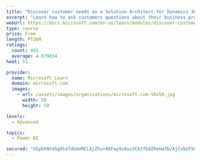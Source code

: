 ```yaml
---
title: "Discover customer needs as a Solution Architect for Dynamics 365 and Power Platform"
excerpt: "Learn how to ask customers questions about their business processes and feature requirements to create a viable solution."
webUrl: https://docs.microsoft.com/en-us/learn/modules/discover-customer-needs/
type: course
price: Free
length: PT36M
ratings:
  count: 481
  average: 4.679834
heat: 51

provider:
  name: Microsoft Learn
  domain: microsoft.com
  images:
    - url: /assets/images/organizations/microsoft.com-50x50.jpg
      width: 50
      height: 50

levels:
  - Advanced

topics:
  - Power BI

secured: "USpbhNtdSgOteTdGXoMCLXjZhu+A0Fwy9s8xu3CktfG4IReUwTb/AjCvNzF5O33t6HSk/eCLSDbB8rUX1cWYuAcA6iLgmciGgGsbCryf2uc/T0PGndUkSPS0yFeVUO2BZx9lcAmO3MXiPvzqf2o856zMwn1IGE5GVlP5tBKajf2Sj+XN5uC9RA79Jtf2bJiCqYUGitLn2TxmCbnaRgPQIgoAi9+pz0Jw9/SbJ/MoHPoAY2R9o6EkzlMjTAJHxy44fURzXBXL1F6YLPAjC/vQevxRNm5SQEniHr+OSGxRMOJK5PoMyTMI0vL68x8K+efC6pGhs4oSEjXjflnGdd+vUzwX2+awxnuesR/uTfcahtaHmM6MxaOXN/f/M81yG9r3ykKwAK1EWxz8vkYXWIAJVrbbPSIwRR+Ax+5zLbm+4to=;4JXK02qgkLm2721fU0gCeA=="
---
```


